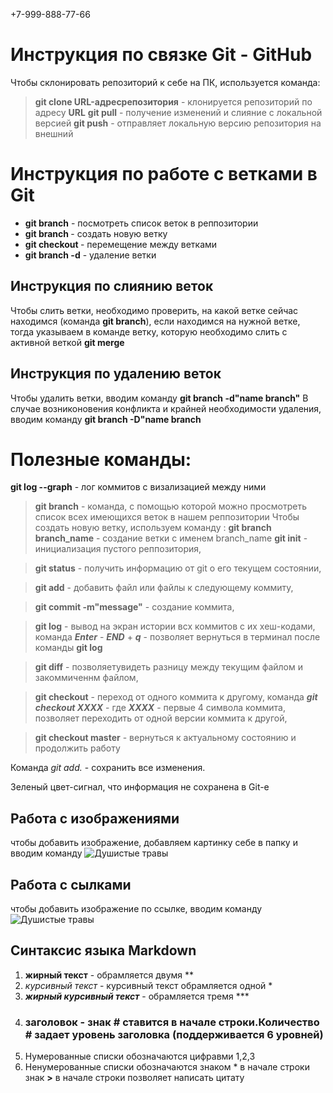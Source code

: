 +7-999-888-77-66
# Инструкция по связке Git - GitHub

Чтобы склонировать репозиторий к себе на ПК, используется команда: 
> **git clone URL-адресрепозитория** - клонируется репозиторий по адресу **URL** 
> **git pull** - получение изменений и слияние с локальной версией
> **git push** - отправляет локальную версию репозитория на внешний
# Инструкция по работе с ветками в Git
* **git branch** - посмотреть список веток в реппозитории
* **git branch <name branch>** - создать новую ветку
* **git checkout <name branch>** - перемещение между ветками
* **git branch -d<name branch>** - удаление ветки

## Инструкция по слиянию веток

Чтобы слить ветки, необходимо проверить, на какой ветке сейчас находимся (команда **git branch**), если находимся на нужной ветке, тогда указываем в команде ветку, которую необходимо слить с активной веткой **git merge <name branch>**

## Инструкция по удалению веток

Чтобы удалить ветки, вводим команду **git branch -d"name branch"**
В случае возниконовения конфликта и крайней необходимости удаления, вводим команду **git branch -D"name branch**

# Полезные команды:
 **git log --graph** - лог коммитов с визализацией между ними
>**git branch** - команда, с помощью которой можно просмотреть список всех имеющихся веток в нашем реппозитории
Чтобы создать новую ветку, используем команду : 
>**git branch branch_name** - создание ветки с именем branch_name
> **git init** - инициализация пустого реппозитория,

> **git status** - получить информацию от git о его текущем состоянии,

 > **git add** - добавить файл или файлы к следующему коммиту,

 > **git commit -m"message"** - создание коммита,

 > **git log** - вывод на экран истории всх коммитов с их хеш-кодами, команда ***Enter*** - ***END*** + ***q*** - позволяет вернуться в терминал после команды **git log**

 > **git diff** - позволяетувидеть разницу между текущим файлом и закоммиченнм файлом, 

 > **git checkout** - переход от одного коммита к другому, команда ***git checkout XХXX*** - где ***ХХХХ*** - первые 4 символа коммита, позволяет переходить от одной версии коммита к другой,

 > **git checkout master** - вернуться к актуальному состоянию и продолжить работу

 Команда *git add.* - сохранить все изменения.

Зеленый цвет-сигнал, что информация не сохранена в Git-е

## Работа с изображениями ##

чтобы добавить изображение, добавляем картинку себе в папку и вводим команду ![Душистые травы](30.03.2023.jpg)

## Работа с сылками ##

чтобы добавить изображение по ссылке, вводим команду ![Душистые травы](https://mykaleidoscope.ru/x/uploads/posts/2022-09/1663636907_1-mykaleidoscope-ru-p-dushistaya-ogorodnaya-trava-krasivo-1.jpg)

## Синтаксис языка Markdown ##

1. **жирный текст** - обрамляется двумя **
2. *курсивный текст* - курсивный текст обрамляется одной *
2. ***жирный курсивный текст***  - обрамляется тремя ***
3. ### заголовок - знак # ставится в начале строки.Количество # задает уровень заголовка (поддерживается 6 уровней) 
4. Нумерованные списки обозначаются цифравми 1,2,3
5. Ненумерованные списки обозначаются знаком * в начале строки
знак **>** в начале строки позволяет написать цитату